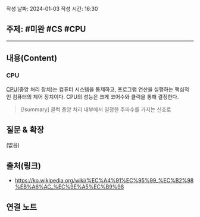 작성 날짜: 2024-01-03
작성 시간: 16:30

## 주제: #미완 #CS #CPU

----
## 내용(Content)
### CPU
[CPU](https://ko.wikipedia.org/wiki/%EC%A4%91%EC%95%99_%EC%B2%98%EB%A6%AC_%EC%9E%A5%EC%B9%98)(중앙 처리 장치)는 컴퓨터 시스템을 통제하고, 프로그램 연산을 실행하는 핵심적인 컴퓨터의 제어 장치이다. CPU의 성능은 크게 코어수와 클럭을 통해 결정한다.

>[!summary] 클럭
>중앙 처리 내부에서 일정한 주파수를 가지는 신호로 






## 질문 & 확장

(없음)

## 출처(링크)
- https://ko.wikipedia.org/wiki/%EC%A4%91%EC%95%99_%EC%B2%98%EB%A6%AC_%EC%9E%A5%EC%B9%98

## 연결 노트










